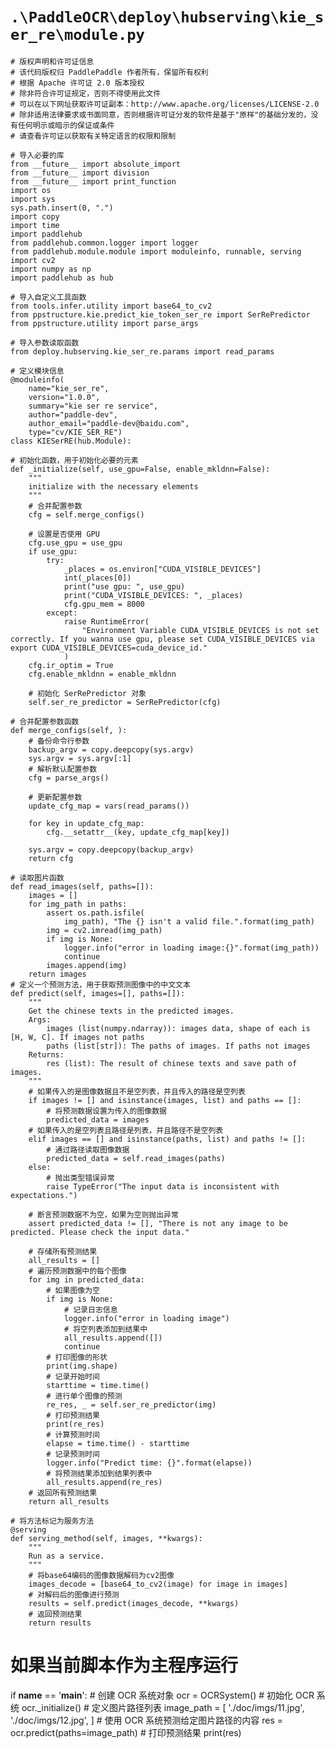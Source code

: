 # `.\PaddleOCR\deploy\hubserving\kie_ser_re\module.py`

```
# 版权声明和许可证信息
# 该代码版权归 PaddlePaddle 作者所有，保留所有权利
# 根据 Apache 许可证 2.0 版本授权
# 除非符合许可证规定，否则不得使用此文件
# 可以在以下网址获取许可证副本：http://www.apache.org/licenses/LICENSE-2.0
# 除非适用法律要求或书面同意，否则根据许可证分发的软件是基于"原样"的基础分发的，没有任何明示或暗示的保证或条件
# 请查看许可证以获取有关特定语言的权限和限制

# 导入必要的库
from __future__ import absolute_import
from __future__ import division
from __future__ import print_function
import os
import sys
sys.path.insert(0, ".")
import copy
import time
import paddlehub
from paddlehub.common.logger import logger
from paddlehub.module.module import moduleinfo, runnable, serving
import cv2
import numpy as np
import paddlehub as hub

# 导入自定义工具函数
from tools.infer.utility import base64_to_cv2
from ppstructure.kie.predict_kie_token_ser_re import SerRePredictor
from ppstructure.utility import parse_args

# 导入参数读取函数
from deploy.hubserving.kie_ser_re.params import read_params

# 定义模块信息
@moduleinfo(
    name="kie_ser_re",
    version="1.0.0",
    summary="kie ser re service",
    author="paddle-dev",
    author_email="paddle-dev@baidu.com",
    type="cv/KIE_SER_RE")
class KIESerRE(hub.Module):
```  
    # 初始化函数，用于初始化必要的元素
    def _initialize(self, use_gpu=False, enable_mkldnn=False):
        """
        initialize with the necessary elements
        """
        # 合并配置参数
        cfg = self.merge_configs()

        # 设置是否使用 GPU
        cfg.use_gpu = use_gpu
        if use_gpu:
            try:
                _places = os.environ["CUDA_VISIBLE_DEVICES"]
                int(_places[0])
                print("use gpu: ", use_gpu)
                print("CUDA_VISIBLE_DEVICES: ", _places)
                cfg.gpu_mem = 8000
            except:
                raise RuntimeError(
                    "Environment Variable CUDA_VISIBLE_DEVICES is not set correctly. If you wanna use gpu, please set CUDA_VISIBLE_DEVICES via export CUDA_VISIBLE_DEVICES=cuda_device_id."
                )
        cfg.ir_optim = True
        cfg.enable_mkldnn = enable_mkldnn

        # 初始化 SerRePredictor 对象
        self.ser_re_predictor = SerRePredictor(cfg)

    # 合并配置参数函数
    def merge_configs(self, ):
        # 备份命令行参数
        backup_argv = copy.deepcopy(sys.argv)
        sys.argv = sys.argv[:1]
        # 解析默认配置参数
        cfg = parse_args()

        # 更新配置参数
        update_cfg_map = vars(read_params())

        for key in update_cfg_map:
            cfg.__setattr__(key, update_cfg_map[key])

        sys.argv = copy.deepcopy(backup_argv)
        return cfg

    # 读取图片函数
    def read_images(self, paths=[]):
        images = []
        for img_path in paths:
            assert os.path.isfile(
                img_path), "The {} isn't a valid file.".format(img_path)
            img = cv2.imread(img_path)
            if img is None:
                logger.info("error in loading image:{}".format(img_path))
                continue
            images.append(img)
        return images
    # 定义一个预测方法，用于获取预测图像中的中文文本
    def predict(self, images=[], paths=[]):
        """
        Get the chinese texts in the predicted images.
        Args:
            images (list(numpy.ndarray)): images data, shape of each is [H, W, C]. If images not paths
            paths (list[str]): The paths of images. If paths not images
        Returns:
            res (list): The result of chinese texts and save path of images.
        """
        # 如果传入的是图像数据且不是空列表，并且传入的路径是空列表
        if images != [] and isinstance(images, list) and paths == []:
            # 将预测数据设置为传入的图像数据
            predicted_data = images
        # 如果传入的是空列表且路径是列表，并且路径不是空列表
        elif images == [] and isinstance(paths, list) and paths != []:
            # 通过路径读取图像数据
            predicted_data = self.read_images(paths)
        else:
            # 抛出类型错误异常
            raise TypeError("The input data is inconsistent with expectations.")

        # 断言预测数据不为空，如果为空则抛出异常
        assert predicted_data != [], "There is not any image to be predicted. Please check the input data."

        # 存储所有预测结果
        all_results = []
        # 遍历预测数据中的每个图像
        for img in predicted_data:
            # 如果图像为空
            if img is None:
                # 记录日志信息
                logger.info("error in loading image")
                # 将空列表添加到结果中
                all_results.append([])
                continue
            # 打印图像的形状
            print(img.shape)
            # 记录开始时间
            starttime = time.time()
            # 进行单个图像的预测
            re_res, _ = self.ser_re_predictor(img)
            # 打印预测结果
            print(re_res)
            # 计算预测时间
            elapse = time.time() - starttime
            # 记录预测时间
            logger.info("Predict time: {}".format(elapse))
            # 将预测结果添加到结果列表中
            all_results.append(re_res)
        # 返回所有预测结果
        return all_results

    # 将方法标记为服务方法
    @serving
    def serving_method(self, images, **kwargs):
        """
        Run as a service.
        """
        # 将base64编码的图像数据解码为cv2图像
        images_decode = [base64_to_cv2(image) for image in images]
        # 对解码后的图像进行预测
        results = self.predict(images_decode, **kwargs)
        # 返回预测结果
        return results
# 如果当前脚本作为主程序运行
if __name__ == '__main__':
    # 创建 OCR 系统对象
    ocr = OCRSystem()
    # 初始化 OCR 系统
    ocr._initialize()
    # 定义图片路径列表
    image_path = [
        './doc/imgs/11.jpg',
        './doc/imgs/12.jpg',
    ]
    # 使用 OCR 系统预测给定图片路径的内容
    res = ocr.predict(paths=image_path)
    # 打印预测结果
    print(res)
```